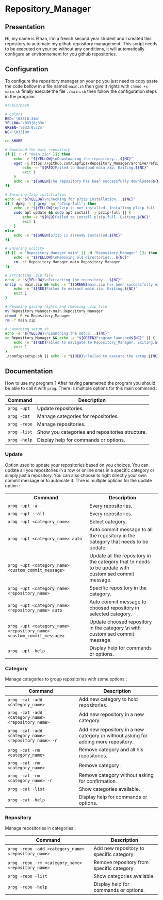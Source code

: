 # Repository_Manager

## Presentation

Hi, my name is Ethan, I'm a french second year student and I created this repository to automate my github repository management. This script needs to be executed on your pc without any conditions, it will automatically configure an environnement for you github repositories.

## Configuration

To configure the repository manager on your pc you just need to copy paste the code bellow in a file named `main.sh` then give it rights with `chmod +x main.sh` finally execute the file `./main.sh` then follow the configuration steps in the program.

```bash
#!/bin/bash

# Colors
RED='\033[0;31m'
YELLOW='\033[0;33m'
GREEN='\033[0;32m'
NC='\033[0m'

cd $HOME

# Download the main repository
if [[ ! -f "main.zip" ]]; then
    echo -e "${YELLOW}\nDownloading the repository...${NC}"
    wget -q https://github.com/Lapfips/Repository_Manager/archive/refs/heads/main.zip || {
        echo -e "${RED}Failed to download main.zip. Exiting.${NC}"
        exit 1
    }
    echo -e "${GREEN}The repository has been successfully downloaded${NC}"
fi

# Ensuring 7zip installation
echo -e "${YELLOW}\nChecking for p7zip installation...${NC}"
if ! dpkg -l | grep -qw "p7zip-full"; then
    echo -e "${YELLOW}\np7zip is not installed. Installing p7zip-full...${NC}"
    sudo apt update && sudo apt install -y p7zip-full || {
        echo -e "${RED}Failed to install p7zip-full. Exiting.${NC}"
        exit 1
    }
else
    echo -e "${GREEN}p7zip is already installed.${NC}"
fi

# Ensuring unicity
if [[ -d "Repository_Manager-main" || -d "Repository_Manager" ]]; then
    echo -e "${YELLOW}\nRemoving old directories...${NC}"
    rm -rf Repository_Manager-main Repository_Manager
fi

# Extracting .zip file
echo -e "${YELLOW}\nExtracting the repository...${NC}"
unzip -q main.zip && echo -e "${GREEN}main.zip has been successfully extracted${NC}" || {
    echo -e "${RED}Failed to extract main.zip. Exiting.${NC}"
    exit 1
}

# Renaming giving rights and removing .zip file
mv Repository_Manager-main Repository_Manager
chmod -R +x Repository_Manager
rm -f main.zip

# Launching setup.sh
echo -e "${YELLOW}\nLaunching the setup...${NC}"
cd Repository_Manager && echo -e "${GREEN}Program launched${NC}" || {
    echo -e "${RED}Failed to navigate to Repository_Manager. Exiting.${NC}"
    exit 1
}
./config/setup.sh || echo -e "${RED}\nFailed to execute the setup.${NC}"

```

## Documentation

How to use my program ? After having parametred the program you should be able to call it with `prog`. There is multiple options for this main command :

| Command      | Description                                     |
| ------------ | ----------------------------------------------- |
| `prog -upt`  | Update repositories.                            |
| `prog -cat`  | Manage categories for repositories.             |
| `prog -repo` | Manage repositories.                            |
| `prog -list` | Show you categories and repositories structure. |
| `prog -help` | Display help for commands or options.           |

### Update

Option used to update your repositories based on you choices. You can update all you repositories in a row or online ones in a specific category or simply just a repository. You can also choose to right directly your own commit message or to automate it. Thre is multiple options for the update option :

| Command                                                               | Description                                                                                          |
| --------------------------------------------------------------------- | ---------------------------------------------------------------------------------------------------- |
| `prog -upt -a`                                                        | Every repositories.                                                                                  |
| `prog -upt --all`                                                     | Every repositories.                                                                                  |
| `prog -upt <category_name>`                                           | Select category.                                                                                     |
| `prog -upt <category_name> auto`                                      | Auto commit message to all the repository in the category that needs to be update.                   |
| `prog -upt <category_name> <custom_commit_message>`                   | Update all the repository in the category that \n needs to be update with customised commit message. |
| `prog -upt <category_name> <repository_name>`                         | Specific repository in the category.                                                                 |
| `prog -upt <category_name> <repository_name> auto`                    | Auto commit message to choosed repository in selected category.                                      |
| `prog -upt <category_name> <repository_name> <custom_commit_message>` | Update choosed repository in the category \n with customised commit message.                         |
| `prog -upt -help`                                                     | Display help for commands or options.                                                                |

### Category

Manage categories to group repositories with some options :

| Command                                               | Description                                                                        |
| ----------------------------------------------------- | ---------------------------------------------------------------------------------- |
| `prog -cat -add <category_name>`                      | Add new category to hold repositories.                                             |
| `prog -cat -add <category_name> <repository_name>`    | Add new repository in a new category.                                              |
| `prog -cat -add <category_name> <repository_name> -r` | Add new repository in a new category \n without asking for adding more repository. |
| `prog -cat -rm <category_name>`                       | Remove category and all his repositories.                                          |
| `prog -cat -rm <category_name>`                       | Remove category .                                                                  |
| `prog -cat -rm <category_name> -r`                    | Remove category without asking for confirmation.                                   |
| `prog -cat -list`                                     | Show categories available.                                                         |
| `prog -cat -help`                                     | Display help for commands or options.                                              |

### Repository

Manage repositories in categories :

| Command                                             | Description                               |
| --------------------------------------------------- | ----------------------------------------- |
| `prog -repo -add <category_name> <repository_name>` | Add new repository to specific category.  |
| `prog -repo -rm <category_name> <repository_name>`  | Remove repository from specific category. |
| `prog -repo -list`                                  | Show categories available.                |
| `prog -repo -help`                                  | Display help for commands or options.     |
